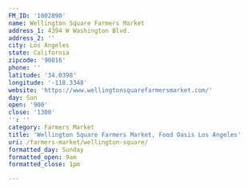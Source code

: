 ```yaml
---
FM_ID: '1002890'
name: Wellington Square Farmers Market
address_1: 4394 W Washington Blvd.
address_2: ''
city: Los Angeles
state: California
zipcode: '90016'
phone: ''
latitude: '34.0398'
longitude: '-118.3348'
website: 'https://www.wellingtonsquarefarmersmarket.com/'
day: Sun
open: '900'
close: '1300'
'': ''
category: Farmers Market
title: 'Wellington Square Farmers Market, Food Oasis Los Angeles'
uri: /farmers-market/wellington-square/
formatted_day: Sunday
formatted_open: 9am
formatted_close: 1pm

---
```

